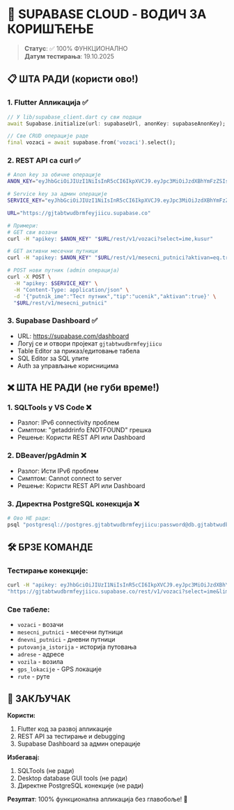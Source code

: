 # 🚀 SUPABASE CLOUD - ВОДИЧ ЗА КОРИШЋЕЊЕ

> **Статус**: ✅ 100% ФУНКЦИОНАЛНО  
> **Датум тестирања**: 19.10.2025

## 📋 ШТА РАДИ (користи ово!)

### 1. **Flutter Апликација** ✅

```dart
// У lib/supabase_client.dart су сви подаци
await Supabase.initialize(url: supabaseUrl, anonKey: supabaseAnonKey);

// Све CRUD операције раде
final vozaci = await supabase.from('vozaci').select();
```

### 2. **REST API са curl** ✅

```bash
# Anon key за обичне операције
ANON_KEY="eyJhbGciOiJIUzI1NiIsInR5cCI6IkpXVCJ9.eyJpc3MiOiJzdXBhYmFzZSIsInJlZiI6ImdqdGFidHd1ZGJybWZleWppaWN1Iiwicm9sZSI6ImFub24iLCJpYXQiOjE3NDc0MzYyOTIsImV4cCI6MjA2MzAxMjI5Mn0.TwAfvlyLIpnVf-WOixvApaQr6NpK9u-VHpRkmbkAKYk"

# Service key за админ операције
SERVICE_KEY="eyJhbGciOiJIUzI1NiIsInR5cCI6IkpXVCJ9.eyJpc3MiOiJzdXBhYmFzZSIsInJlZiI6ImdqdGFidHد1ZGJybWZleWppaWN1Iiwicm9sZSI6InNlcnZpY2Vfcm9sZSIsImlhdCI6MTc0NzQzNjI5MiwiZXhwIjoyMDYzMDEyMjkyfQ.BrwnYQ6TWGB1BrmwaE0YnhMC5wMlBRdZUs1xv2dY5r4"

URL="https://gjtabtwudbrmfeyjiicu.supabase.co"

# Примери:
# GET сви возачи
curl -H "apikey: $ANON_KEY" "$URL/rest/v1/vozaci?select=ime,kusur"

# GET активни месечни путници
curl -H "apikey: $ANON_KEY" "$URL/rest/v1/mesecni_putnici?aktivan=eq.true&select=putnik_ime,tip"

# POST нови путник (admin операција)
curl -X POST \
  -H "apikey: $SERVICE_KEY" \
  -H "Content-Type: application/json" \
  -d '{"putnik_ime":"Тест путник","tip":"ucenik","aktivan":true}' \
  "$URL/rest/v1/mesecni_putnici"
```

### 3. **Supabase Dashboard** ✅

- URL: https://supabase.com/dashboard
- Логуј се и отвори пројекат `gjtabtwudbrmfeyjiicu`
- Table Editor за приказ/едитовање табела
- SQL Editor за SQL упите
- Auth за управљање корисницима

## ❌ ШТА НЕ РАДИ (не губи време!)

### 1. **SQLTools у VS Code** ❌

- Разлог: IPv6 connectivity проблем
- Симптом: "getaddrinfo ENOTFOUND" грешка
- Решење: Користи REST API или Dashboard

### 2. **DBeaver/pgAdmin** ❌

- Разлог: Исти IPv6 проблем
- Симптом: Cannot connect to server
- Решење: Користи REST API или Dashboard

### 3. **Директна PostgreSQL конекција** ❌

```bash
# Ово НЕ ради:
psql "postgresql://postgres.gjtabtwudbrmfeyjiicu:password@db.gjtabtwudbrmfeyjiicu.supabase.co:6543/postgres"
```

## 🛠️ БРЗЕ КОМАНДЕ

### Тестирање конекције:

```bash
curl -H "apikey: eyJhbGciOiJIUzI1NiIsInR5cCI6IkpXVCJ9.eyJpc3MiOiJzdXBhYmFzZSIsInJlZiI6ImdqdGFidHد1ZGJybWZleWppaWN1Iiwicm9sZSI6ImFub24iLCJpYXQiOjE3NDc0MzYyOTIsImV4cCI6MjA2MzAxMjI5Mn0.TwAfvlyLIpnVf-WOixvApaQr6NpK9u-VHpRkmbkAKYk" \
"https://gjtabtwudbrmfeyjiicu.supabase.co/rest/v1/vozaci?select=ime&limit=1"
```

### Све табеле:

- `vozaci` - возачи
- `mesecni_putnici` - месечни путници
- `dnevni_putnici` - дневни путници
- `putovanja_istorija` - историја путовања
- `adrese` - адресе
- `vozila` - возила
- `gps_lokacije` - GPS локације
- `rute` - руте

## 🎯 ЗАКЉУЧАК

**Користи:**

1. Flutter код за развој апликације
2. REST API за тестирање и debugging
3. Supabase Dashboard за админ операције

**Избегавај:**

1. SQLTools (не ради)
2. Desktop database GUI tools (не ради)
3. Директне PostgreSQL конекције (не ради)

**Резултат**: 100% функционална апликација без главобоље! 🎉

